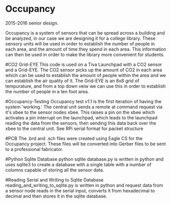 # Occupancy
2015-2016 senior design. 

Occupancy is a system of sensors that can be spread across a building and be analyzed, in our case we are designing it for a college library. These sensory units will be used in order to establish the number of people in each area, and the amount of time they spend in each area. This information can then be used in order to make the library more convenient for students. 

#CO2 Grid-EYE
This code is used on a Tiva Launchpad with a CO2 sensor and a Grid-EYE. The CO2 sensor picks up the amount of CO2 in each area which can be used to establish the amount of people within the area and we can establish the air quality of it. The Grid-EYE is an 8x8 grid of tempurature, and from a top down veiw we can use this in order to establish the number of people in a ten foot area. 

#Occupancy-Testing
Occupancy test v1.1 is the first iteration of having the system 'working.' The central unit sends a remote at command request via it's xbee to the sensor nodes xbee. This raises a pin on the xbee which activates a pin interrupt on the launchpad, which leads to the launchpad reading the data from the sensors, then sending this data back over the xbee to the central unit. See RPi serial format for packet structure

#PCB 
The .brd and .sch files were created using Eagle CS for the Occupancy project. These files will be converted into Gerber files to be sent to a professional fabricator. 

#Python Sqlite Database
python sqlite database.py is written in python and uses sqlite3 to create a database with a single table with a number of columns capable of storing all the sensor data. 

#Reading Serial and Writing to Sqlite Database
reading_and_writing_to_sqlite.py is written in python and request data from a sensor node reads in the serial input, converts it from hexadecimal to decimal and then stores it in the sqlite database.
